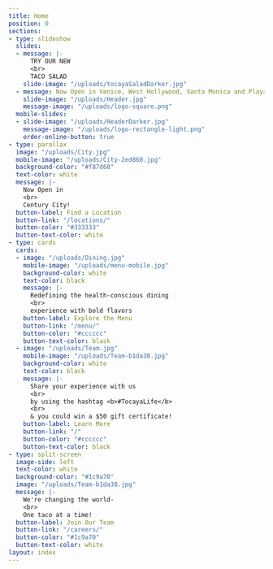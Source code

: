 ```yaml
---
title: Home
position: 0
sections:
- type: slideshow
  slides:
  - message: |-
      TRY OUR NEW
      <br>
      TACO SALAD
    slide-image: "/uploads/tocayaSaladDarker.jpg"
  - message: Now Open in Venice, West Hollywood, Santa Monica and Playa Vista
    slide-image: "/uploads/Header.jpg"
    message-image: "/uploads/logo-square.png"
  mobile-slides:
  - slide-image: "/uploads/HeaderDarker.jpg"
    message-image: "/uploads/logo-rectangle-light.png"
    order-online-button: true
- type: parallax
  image: "/uploads/City.jpg"
  mobile-image: "/uploads/City-2ed860.jpg"
  background-color: "#f87d68"
  text-color: white
  message: |-
    Now Open in
    <br>
    Century City!
  button-label: Find a Location
  button-link: "/locations/"
  button-color: "#333333"
  button-text-color: white
- type: cards
  cards:
  - image: "/uploads/Dining.jpg"
    mobile-image: "/uploads/menu-mobile.jpg"
    background-color: white
    text-color: black
    message: |-
      Redefining the health-conscious dining
      <br>
      experience with bold flavors
    button-label: Explore the Menu
    button-link: "/menu/"
    button-color: "#cccccc"
    button-text-color: black
  - image: "/uploads/Team.jpg"
    mobile-image: "/uploads/Team-b1da38.jpg"
    background-color: white
    text-color: black
    message: |-
      Share your experience with us
      <br>
      by using the hashtag <b>#TocayaLife</b>
      <br>
      & you could win a $50 gift certificate!
    button-label: Learn More
    button-link: "/"
    button-color: "#cccccc"
    button-text-color: black
- type: split-screen
  image-side: left
  text-color: white
  background-color: "#1c9a70"
  image: "/uploads/Team-b1da38.jpg"
  message: |-
    We're changing the world-
    <br>
    One taco at a time!
  button-label: Join Our Team
  button-link: "/careers/"
  button-color: "#1c9a70"
  button-text-color: white
layout: index
---
```


